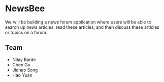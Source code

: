 # NewsBee

We will be building a news forum application where users will be able to search up news articles, read these articles, and then discuss these articles or topics on a forum.

## Team
- Nilay Barde
- Chen Gu
- Jiahao Song
- Hao Yuan
